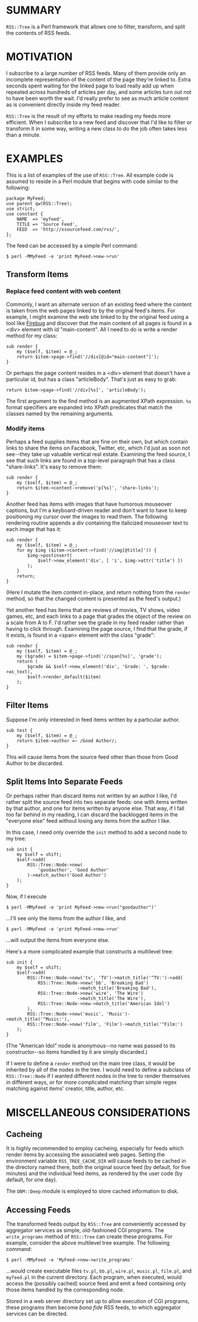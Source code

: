 # SUMMARY

`RSS::Tree` is a Perl framework that allows one to filter, transform,
and split the contents of RSS feeds.

# MOTIVATION

I subscribe to a large number of RSS feeds.  Many of them provide only
an incomplete representation of the content of the page they're linked
to.  Extra seconds spent waiting for the linked page to load really
add up when repeated across hundreds of articles per day, and some
articles turn out not to have been worth the wait.  I'd really prefer
to see as much article content as is convenient directly inside my
feed reader.

`RSS::Tree` is the result of my efforts to make reading my feeds more
efficient.  When I subscribe to a new feed and discover that I'd like
to filter or transform it in some way, writing a new class to do the
job often takes less than a minute.

# EXAMPLES

This is a list of examples of the use of `RSS::Tree`.  All example
code is assumed to reside in a Perl module that begins with code
similar to the following:

    package MyFeed;
    use parent qw(RSS::Tree);
    use strict;
    use constant {
        NAME  => 'myfeed',
        TITLE => 'Source Feed',
        FEED  => 'http://xsourcefeed.com/rss/',
    };

The feed can be accessed by a simple Perl command:

    $ perl -MMyFeed -e 'print MyFeed->new->run'

## Transform Items

### Replace feed content with web content

Commonly, I want an alternate version of an existing feed where the
content is taken from the web pages linked to by the original feed's
items.  For example, I might examine the web site linked to by the
original feed using a tool like [Firebug](https://getfirebug.com/) and
discover that the main content of all pages is found in a &lt;div&gt;
element with id "main-content".  All I need to do is write a render
method for my class:

    sub render {
        my ($self, $item) = @_;
        return $item->page->find('//div[@id="main-content"]');
    }

Or perhaps the page content resides in a &lt;div&gt; element that
doesn't have a particular id, but has a class "articleBody".  That's
just as easy to grab:

    return $item->page->find('//div[%s]', 'articleBody');

The first argument to the find method is an augmented XPath
expression.  `%s` format specifiers are expanded into XPath predicates
that match the classes named by the remaining arguments.

### Modify items

Perhaps a feed supplies items that are fine on their own, but which
contain links to share the items on Facebook, Twitter, etc, which I'd
just as soon not see--they take up valuable vertical real estate.
Examining the feed source, I see that such links are found in a
top-level paragraph that has a class "share-links".  It's easy to
remove them:

    sub render {
        my ($self, $item) = @_;
        return $item->content->remove('p[%s]', 'share-links');
    }

Another feed has items with images that have humorous mouseover
captions, but I'm a keyboard-driven reader and don't want to have to
keep positioning my cursor over the images to read them.  The following
rendering routine appends a div containing the italicized mouseover
text to each image that has it:

    sub render {
        my ($self, $item) = @_;
        for my $img ($item->content->find('//img[@title]')) {
            $img->postinsert(
                $self->new_element('div', [ 'i', $img->attr('title') ])
            );
        }
        return;
    }

(Here I mutate the item content in-place, and return nothing from the
`render` method, so that the changed content is presented as the
feed's output.)

Yet another feed has items that are reviews of movies, TV shows, video
games, etc, and each links to a page that grades the object of the
review on a scale from A to F.  I'd rather see the grade in my feed
reader rather than having to click through.  Examining the page
source, I find that the grade, if it exists, is found in a
&lt;span&gt; element with the class "grade":

    sub render {
        my ($self, $item) = @_;
        my ($grade) = $item->page->find('//span[%s]', 'grade');
        return (
            $grade && $self->new_element('div', 'Grade: ', $grade->as_text),
            $self->render_default($item)
        );
    }

## Filter Items

Suppose I'm only interested in feed items written by a particular
author.

    sub test {
        my ($self, $item) = @_;
        return $item->author =~ /Good Author/;
    }

This will cause items from the source feed other than those from Good
Author to be discarded.

## Split Items Into Separate Feeds

Or perhaps rather than discard items not written by an author I like,
I'd rather split the source feed into two separate feeds: one with
items written by that author, and one for items written by anyone
else.  That way, if I fall too far behind in my reading, I can discard
the backlogged items in the "everyone else" feed without losing any
items from the author I like.

In this case, I need only override the `init` method to add a second
node to my tree:

    sub init {
        my $self = shift;
        $self->add(
            RSS::Tree::Node->new(
                'goodauthor', 'Good Author'
            )->match_author('Good Author')
        );
    }

Now, if I execute

    $ perl -MMyFeed -e 'print MyFeed->new->run("goodauthor")'

...I'll see only the items from the author I like, and

    $ perl -MMyFeed -e 'print MyFeed->new->run'

...will output the items from everyone else.

Here's a more complicated example that constructs a multilevel tree:

    sub init {
        my $self = shift;
        $self->add(
            RSS::Tree::Node->new('tv', 'TV')->match_title('^TV:')->add(
                RSS::Tree::Node->new('bb', 'Breaking Bad')
                               ->match_title('Breaking Bad'),
                RSS::Tree::Node->new('wire', 'The Wire')
                               ->match_title('The Wire'),
                RSS::Tree::Node->new->match_title('American Idol')
            ),
            RSS::Tree::Node->new('music', 'Music')->match_title('^Music:'),
            RSS::Tree::Node->new('film', 'Film')->match_title('^Film:')
        );
    }

(The "American Idol" node is anonymous--no name was passed to its
constructor--so items handled by it are simply discarded.)

If I were to define a `render` method on the main tree class, it would
be inherited by all of the nodes in the tree.  I would need to define
a subclass of `RSS::Tree::Node` if I wanted different nodes in the
tree to render themselves in different ways, or for more complicated
matching than simple regex matching against items' creator, title,
author, etc.

# MISCELLANEOUS CONSIDERATIONS

## Cacheing

It is highly recommended to employ cacheing, especially for feeds
which render items by accessing the associated web pages.  Setting the
environment variable `RSS_TREE_CACHE_DIR` will cause feeds to be
cached in the directory named there, both the original source feed (by
default, for five minutes) and the individual feed items, as rendered
by the user code (by default, for one day).

The `DBM::Deep` module is employed to store cached information to
disk.

## Accessing Feeds

The transformed feeds output by `RSS::Tree` are conveniently accessed
by aggregator services as simple, old-fashioned CGI programs.  The
`write_programs` method of `RSS::Tree` can create these programs.  For
example, consider the above multilevel tree example.  The following
command:

    $ perl -MMyFeed -e 'MyFeed->new->write_programs'

...would create executable files `tv.pl`, `bb.pl`, `wire.pl`,
`music.pl`, `film.pl`, and `myfeed.pl` in the current directory.  Each
program, when executed, would access the (possibly cached) source feed
and emit a feed containing only those items handled by the
corresponding node.

Stored in a web server directory set up to allow execution of CGI
programs, these programs then become *bona fide* RSS feeds, to which
aggregator services can be directed.
